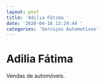 ```yaml
---
layout: post
title: 'Adilia Fátima '
date: '2020-04-16 13:24:44 '
categories: 'Serviços Automotivos'
---
```


# Adilia Fátima 

Vendas de automóveis.
